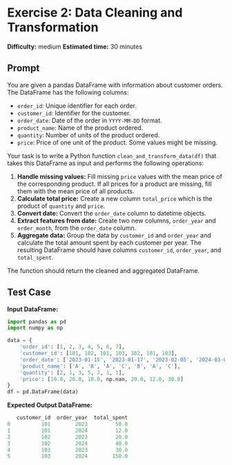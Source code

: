 
# Exercise 2: Data Cleaning and Transformation

**Difficulty:** medium
**Estimated time:** 30 minutes

## Prompt

You are given a pandas DataFrame with information about customer orders. The DataFrame has the following columns:

- `order_id`: Unique identifier for each order.
- `customer_id`: Identifier for the customer.
- `order_date`: Date of the order in `YYYY-MM-DD` format.
- `product_name`: Name of the product ordered.
- `quantity`: Number of units of the product ordered.
- `price`: Price of one unit of the product. Some values might be missing.

Your task is to write a Python function `clean_and_transform_data(df)` that takes this DataFrame as input and performs the following operations:

1. **Handle missing values:** Fill missing `price` values with the mean price of the corresponding product. If all prices for a product are missing, fill them with the mean price of all products.
2. **Calculate total price:** Create a new column `total_price` which is the product of `quantity` and `price`.
3. **Convert date:** Convert the `order_date` column to datetime objects.
4. **Extract features from date:** Create two new columns, `order_year` and `order_month`, from the `order_date` column.
5. **Aggregate data:** Group the data by `customer_id` and `order_year` and calculate the total amount spent by each customer per year. The resulting DataFrame should have columns `customer_id`, `order_year`, and `total_spent`.

The function should return the cleaned and aggregated DataFrame.

## Test Case

**Input DataFrame:**

```python
import pandas as pd
import numpy as np

data = {
    'order_id': [1, 2, 3, 4, 5, 6, 7],
    'customer_id': [101, 102, 101, 103, 102, 101, 103],
    'order_date': ['2023-01-15', '2023-01-17', '2023-02-05', '2024-03-02', '2024-03-05', '2024-04-10', '2023-01-20'],
    'product_name': ['A', 'B', 'A', 'C', 'B', 'A', 'C'],
    'quantity': [2, 1, 3, 5, 2, 1, 1],
    'price': [10.0, 20.0, 10.0, np.nan, 20.0, 12.0, 30.0]
}
df = pd.DataFrame(data)
```

**Expected Output DataFrame:**

```python
   customer_id  order_year  total_spent
0          101        2023         50.0
1          101        2024         12.0
2          102        2023         20.0
3          102        2024         40.0
4          103        2023         30.0
5          103        2024        150.0
```
